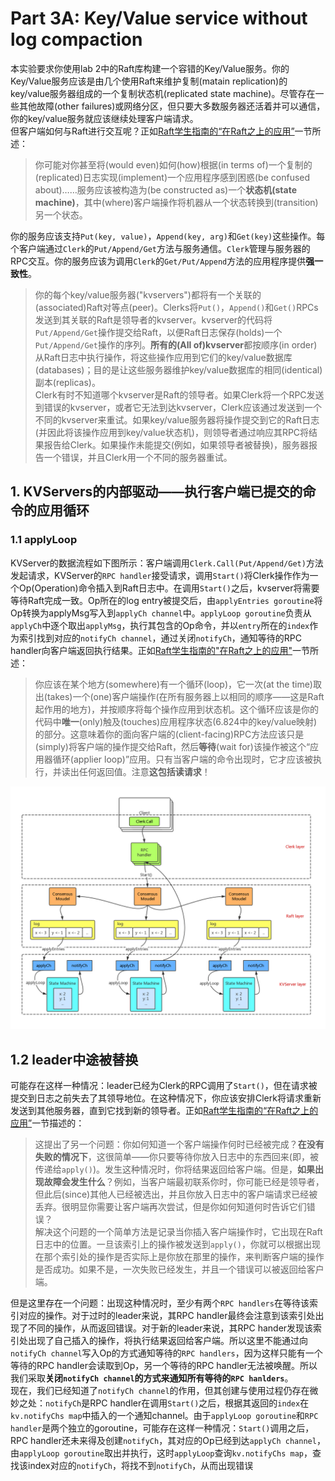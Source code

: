 # Part 3A: Key/Value service without log compaction     
本实验要求你使用lab 2中的Raft库构建一个容错的Key/Value服务。你的Key/Value服务应该是由几个使用Raft来维护复制(matain replication)的key/value服务器组成的一个复制状态机(replicated state machine)。尽管存在一些其他故障(other failures)或网络分区，但只要大多数服务器还活着并可以通信，你的key/value服务就应该继续处理客户端请求。     
但客户端如何与Raft进行交互呢？正如[Raft学生指南的“在Raft之上的应用”](https://thesquareplanet.com/blog/students-guide-to-raft/#applications-on-top-of-raft)一节所述：    
> 你可能对你甚至将(would even)如何(how)根据(in terms of)一个复制的(replicated)日志实现(implement)一个应用程序感到困惑(be confused about)……服务应该被构造为(be constructed as)一个**状态机(state machine)**，其中(where)客户端操作将机器从一个状态转换到(transition)另一个状态。     

你的服务应该支持`Put(key, value)`，`Append(key, arg)`和`Get(key)`这些操作。每个客户端通过`Clerk`的`Put/Append/Get`方法与服务通信。`Clerk`管理与服务器的RPC交互。你的服务应该为调用`Clerk`的`Get/Put/Append`方法的应用程序提供**强一致性**。     
> 你的每个key/value服务器("kvservers")都将有一个关联的(associated)Raft对等点(peer)。Clerks将`Put()`，`Append()`和`Get()`RPCs发送到其关联的Raft是领导者的kvserver。kvserver的代码将`Put/Append/Get`操作提交给Raft，以便Raft日志保存(holds)一个`Put/Append/Get`操作的序列。**所有的(All of)kvserver**都按顺序(in order)从Raft日志中执行操作，将这些操作应用到它们的key/value数据库(databases)；目的是让这些服务器维护key/value数据库的相同(identical)副本(replicas)。     
Clerk有时不知道哪个kvserver是Raft的领导者。如果Clerk将一个RPC发送到错误的kvserver，或者它无法到达kvserver，Clerk应该通过发送到一个不同的kvserver来重试。如果key/value服务器将操作提交到它的Raft日志(并因此将该操作应用到key/value状态机)，则领导者通过响应其RPC将结果报告给Clerk。如果操作未能提交(例如，如果领导者被替换)，服务器报告一个错误，并且Clerk用一个不同的服务器重试。       

## 1. KVServers的内部驱动——执行客户端已提交的命令的应用循环     
### 1.1 applyLoop       
KVServer的数据流程如下图所示：客户端调用`Clerk.Call(Put/Append/Get)`方法发起请求，KVServer的`RPC handler`接受请求，调用`Start()`将Clerk操作作为一个Op(Operation)命令插入到Raft日志中。在调用`Start()`之后，kvserver将需要等待Raft完成一致。Op所在的log entry被提交后，由`applyEntries goroutine`将Op转换为applyMsg写入到`applyCh channel`中。`applyLoop goroutine`负责从`applyCh`中逐个取出`applyMsg`，执行其包含的Op命令，并以`entry`所在的`index`作为索引找到对应的`notifyCh channel`，通过关闭`notifyCh`，通知等待的RPC handler向客户端返回执行结果。正如[Raft学生指南的"在Raft之上的应用"](https://thesquareplanet.com/blog/students-guide-to-raft/#applications-on-top-of-raft)一节所述：      
> 你应该在某个地方(somewhere)有一个循环(loop)，它一次(at the time)取出(takes)一个(one)客户端操作(在所有服务器上以相同的顺序——这是Raft起作用的地方)，并按顺序将每个操作应用到状态机。这个循环应该是你的代码中**唯一**(only)触及(touches)应用程序状态(6.824中的key/value映射)的部分。这意味着你的面向客户端的(client-facing)RPC方法应该只是(simply)将客户端的操作提交给Raft，然后**等待**(wait for)该操作被这个“应用器循环(applier loop)”应用。只有当客户端的命令出现时，它才应该被执行，并读出任何返回值。注意**这包括读请求**！     

![kvserver架构](figures/kvservers%20architecture.png)       
## 1.2 leader中途被替换     
可能存在这样一种情况：leader已经为Clerk的RPC调用了`Start()`，但在请求被提交到日志之前失去了其领导地位。在这种情况下，你应该安排Clerk将请求重新发送到其他服务器，直到它找到新的领导者。正如[Raft学生指南的“在Raft之上的应用”](https://thesquareplanet.com/blog/students-guide-to-raft/#applications-on-top-of-raft)一节描述的：      
> 这提出了另一个问题：你如何知道一个客户端操作何时已经被完成？**在没有失败的情况下**，这很简单——你只要等待你放入日志中的东西回来(即，被传递给`apply()`)。发生这种情况时，你将结果返回给客户端。但是，**如果出现故障会发生什么**？例如，当客户端最初联系你时，你可能已经是领导者，但此后(since)其他人已经被选出，并且你放入日志中的客户端请求已经被丢弃。很明显你需要让客户端再次尝试，但是你如何知道何时告诉它们错误？      
解决这个问题的一个简单方法是记录当你插入客户端操作时，它出现在Raft日志中的位置。一旦该索引上的操作被发送到`apply()`，你就可以根据出现在那个索引处的操作是否实际上是你放在那里的操作，来判断客户端的操作是否成功。如果不是，一次失败已经发生，并且一个错误可以被返回给客户端。       

但是这里存在一个问题：出现这种情况时，至少有两个`RPC handlers`在等待该索引对应的操作。对于过时的leader来说，其RPC handler最终会注意到该索引处出现了不同的操作，从而返回错误。对于新的leader来说，其RPC hander发现该索引处出现了自己插入的操作，将执行结果返回给客户端。所以这里不能通过向`notifyCh channel`写入Op的方式通知等待的`RPC handlers`，因为这样只能有一个等待的RPC handler会读取到Op，另一个等待的RPC handler无法被唤醒。所以我们采取**关闭`notifyCh channel`的方式来通知所有等待的`RPC hanlders`**。     
现在，我们已经知道了`notifyCh channel`的作用，但其创建与使用过程仍存在微妙之处：`notifyCh`是RPC handler在调用`Start()`之后，根据其返回的`index`在`kv.notifyChs map`中插入的一个通知channel。由于`applyLoop goroutine`和`RPC handler`是两个独立的goroutine，可能存在这样一种情况：`Start()`调用之后，RPC handler还未来得及创建`notifyCh`，其对应的Op已经到达`applyCh channel`，由`applyLoop goroutine`取出并执行，这时`applyLoop`查询`kv.notifyChs map`，查找该index对应的`notifyCh`，将找不到`notifyCh`，从而出现错误